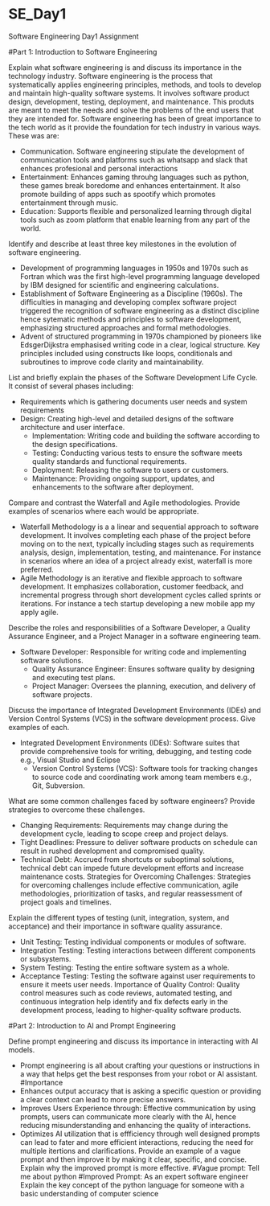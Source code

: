 # SE_Day1
Software Engineering Day1 Assignment

#Part 1: Introduction to Software Engineering

Explain what software engineering is and discuss its importance in the technology industry.
Software engineering is the process that systematically applies engineering principles, methods, and tools to develop and maintain high-quality software systems. It involves software product design, development, testing, deployment, and maintenance. This produts are meant to meet the needs and solve the problems of the end users that they are intended for.
Software engineering has been of great importance to the tech world as it provide the foundation for tech industry in various ways. These was are:
- Communication. Software engineering stipulate the development of communication tools and platforms such as whatsapp and slack that enhances profesional and personal interactions
- Entertainment: Enhances gaming throuhg languages such as python, these games break boredome and enhances entertainment. It also promote building of apps such as spootify which promotes entertainment through music.
- Education: Supports flexible and personalized learning through digital tools such as zoom platform that enable learning from any part of the world.

Identify and describe at least three key milestones in the evolution of software engineering.
- Development of programming languages in 1950s and 1970s such as Fortran which was the first high-level programming language developed by IBM designed for scientific and engineering calculations.
- Establishment of Software Engineering as a Discipline (1960s). The difficulties in managing and developing complex software project triggered the recognition of software engineering as a distinct discipline hence sytematic methods and principles to software development, emphasizing structured approaches and formal methodologies.
- Advent of structured programming in 1970s championed by pioneers like EdsgerDijkstra emphasised writing code in a clear, logical structure. Key principles included using constructs like loops, conditionals and subroutines to improve code clarity and maintainability.

List and briefly explain the phases of the Software Development Life Cycle.
It consist of several phases including:
- Requirements which is gathering documents user needs and system requirements
- Design: Creating high-level and detailed designs of the software architecture and user interface.
  - Implementation: Writing code and building the software according to the design specifications.
  - Testing: Conducting various tests to ensure the software meets quality standards and functional requirements.
  - Deployment: Releasing the software to users or customers.
  - Maintenance: Providing ongoing support, updates, and enhancements to the software after deployment.


Compare and contrast the Waterfall and Agile methodologies. Provide examples of scenarios where each would be appropriate.
- Waterfall Methodology is a a linear and sequential approach to software development. It involves completing each phase of the project before moving on to the next, typically including stages such as requirements analysis, design, implementation, testing, and maintenance. For instance in scenarios where an idea of a project already exist, waterfall is more preferred.
- Agile Methodology is an iterative and flexible approach to software development. It emphasizes collaboration, customer feedback, and incremental progress through short development cycles called sprints or iterations. For instance a tech startup developing a new mobile app my apply agile.
  

Describe the roles and responsibilities of a Software Developer, a Quality Assurance Engineer, and a Project Manager in a software engineering team.
- Software Developer: Responsible for writing code and implementing software solutions.
  - Quality Assurance Engineer: Ensures software quality by designing and executing test plans.
  - Project Manager: Oversees the planning, execution, and delivery of software projects.

Discuss the importance of Integrated Development Environments (IDEs) and Version Control Systems (VCS) in the software development process. Give examples of each.
- Integrated Development Environments (IDEs): Software suites that provide comprehensive tools for writing, debugging, and testing code e.g., Visual Studio and Eclipse
  - Version Control Systems (VCS): Software tools for tracking changes to source code and coordinating work among team members e.g., Git, Subversion.


What are some common challenges faced by software engineers? Provide strategies to overcome these challenges.
 - Changing Requirements: Requirements may change during the development cycle, leading to scope creep and project delays.
  - Tight Deadlines: Pressure to deliver software products on schedule can result in rushed development and compromised quality.
  - Technical Debt: Accrued from shortcuts or suboptimal solutions, technical debt can impede future development efforts and increase maintenance costs.
Strategies for Overcoming Challenges: Strategies for overcoming challenges include effective communication, agile methodologies, prioritization of tasks, and regular reassessment of project goals and timelines.


Explain the different types of testing (unit, integration, system, and acceptance) and their importance in software quality assurance.
 - Unit Testing: Testing individual components or modules of software.
  - Integration Testing: Testing interactions between different components or subsystems.
  - System Testing: Testing the entire software system as a whole.
  - Acceptance Testing: Testing the software against user requirements to ensure it meets user needs.
Importance of Quality Control: Quality control measures such as code reviews, automated testing, and continuous integration help identify and fix defects early in the development process, leading to higher-quality software products.


#Part 2: Introduction to AI and Prompt Engineering


Define prompt engineering and discuss its importance in interacting with AI models.
- Prompt engineering is all about crafting your questions or instructions in a way that helps get the best responses from your robot or AI assistant.
#Importance
- Enhances output accuracy that is asking a specific question or providing a clear context can lead to more precise answers.
- Improves Users Experience through: Effective communication by using prompts, users can communicate more clearly with the AI, hence reducing misunderstanding and enhancing the quality of interactions.
- Optimizes AI utilization that is effficiency through well designed prompts can lead to fater and more efficient interactions, reducing the need for multiple itertions and clarifications.
Provide an example of a vague prompt and then improve it by making it clear, specific, and concise. Explain why the improved prompt is more effective.
  #Vague prompt: Tell me about python
  #Improved Prompt: As an expert software engineer Explain the key concept of the python language for someone with a basic understanding of computer science
